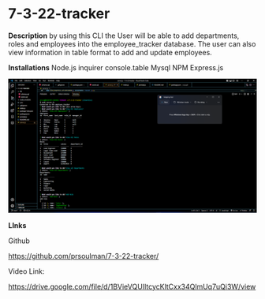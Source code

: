 # 7-3-22-tracker

**Description**
by using this CLI the User will be able to add departments, roles and employees into the employee_tracker database. The user can also view information in table format to add and update employees.

**Installations**
Node.js
inquirer
console.table
Mysql
NPM
Express.js

![GIFofwalkthrough](./Screenshot%202022-07-05%20101737.png)

**LInks**

Github

https://github.com/prsoulman/7-3-22-tracker/

Video Link:

https://drive.google.com/file/d/1BVieVQUIltcycKltCxx34QlmUq7uQi3W/view
